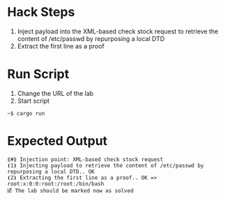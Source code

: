 # Hack Steps

1. Inject payload into the XML-based check stock request to retrieve the content of /etc/passwd by repurposing a local DTD
2. Extract the first line as a proof

# Run Script

1. Change the URL of the lab
2. Start script

```
~$ cargo run
```

# Expected Output

```
⟪#⟫ Injection point: XML-based check stock request
⦗1⦘ Injecting payload to retrieve the content of /etc/passwd by repurposing a local DTD.. OK
⦗2⦘ Extracting the first line as a proof.. OK => root:x:0:0:root:/root:/bin/bash
🗹 The lab should be marked now as solved
```
